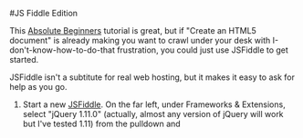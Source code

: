 #JS Fiddle Edition

This [Absolute Beginners](http://members.shaw.ca/sites/AbsoluteBeginners/beginner1.htm) tutorial is great, but if "Create an HTML5 document" is already making you want to crawl under your desk with I-don't-know-how-to-do-that frustration, you could just use JSFiddle to get started.


JSFiddle isn't a subtitute for real web hosting, but it makes it easy to ask for help as you go.

1. Start a new [JSFiddle](http://www.jsfiddle.net). On the far left, under Frameworks & Extensions, select "jQuery 1.11.0" (actually, almost any version of jQuery will work but I've tested 1.11) from the pulldown and 
